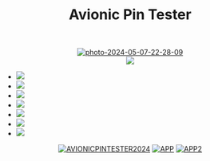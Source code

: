 <h1 align="center"> Avionic Pin Tester </h1>
<br>
 <p align="center">
  <a href="https://ibb.co/g9VDqwp"><img src="https://i.ibb.co/g9VDqwp/photo-2024-05-07-22-28-09.jpg" alt="photo-2024-05-07-22-28-09" border="0"></a><br>
   <img src="https://img.shields.io/badge/STATUS-EN%20DESAROLLO-green">
   </p>

- <img src="https://img.shields.io/badge/Comprobación_de_continuidad-OK-green"></a>
- <img src="https://img.shields.io/badge/Conexionado_entre_terminales-WORKING-orange">
- <img src="https://img.shields.io/badge/Detección_automática_de_número_de_pines-OK-green">
- <img src="https://img.shields.io/badge/Modo_10_pines-OK-green">
- <img src="https://img.shields.io/badge/Modo_6_pines-OK-green">
- <img src="https://img.shields.io/badge/Modo_4_pines-PRÓXIMAMENTE-navy">
- <img src="https://img.shields.io/badge/HMI-OK-green">

 <p align="center">
  <a href="https://imgbb.com/"><img src="https://i.ibb.co/wQhfMMZ/AVIONICPINTESTER2024-05-1516-55-11-ezgif-com-video-to-gif-converter.gif" alt="AVIONICPINTESTER2024" border="0"></a>
 <a href="https://ibb.co/R0T0KPj"><img src="https://i.ibb.co/BZ2ZJjn/APP.jpg" alt="APP" border="0"></a>
<a href="https://ibb.co/p1FYRyG"><img src="https://i.ibb.co/FhTR0VN/APP2.jpg" alt="APP2" border="0"></a>
   </p>
